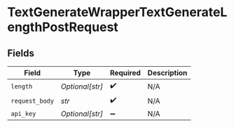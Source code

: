 # TextGenerateWrapperTextGenerateLengthPostRequest


## Fields

| Field              | Type               | Required           | Description        |
| ------------------ | ------------------ | ------------------ | ------------------ |
| `length`           | *Optional[str]*    | :heavy_check_mark: | N/A                |
| `request_body`     | *str*              | :heavy_check_mark: | N/A                |
| `api_key`          | *Optional[str]*    | :heavy_minus_sign: | N/A                |